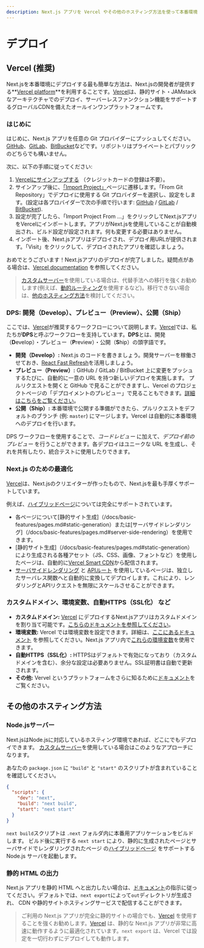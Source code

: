 ```yaml
---
description: Next.js アプリを Vercel やその他のホスティング方法を使って本番環境にデプロイします。
---
```


# デプロイ

## Vercel (推奨)

Next.jsを本番環境にデプロイする最も簡単な方法は、Next.jsの開発者が提供する**[Vercel platform](https://vercel.com)**を利用することです。[Vercel](https://vercel.com)は、静的サイト・JAMstackなアーキテクチャでのデプロイ、サーバーレスファンクション機能をサポートするグローバルCDNを備えたオールインワンプラットフォームです。

### はじめに

はじめに、Next.js アプリを任意の Git プロバイダーにプッシュしてください。[GitHub](http://github.com/)、[GitLab](https://gitlab.com/)、[BitBucket](https://bitbucket.org/)などです。リポジトリはプライベートとパブリックのどちらでも構いません。

次に、以下の手順に従ってください:

1. [Vercelにサインアップする](https://vercel.com/signup) （クレジットカードの登録は不要）。
2. サインアップ後に、[「Import Project」](https://vercel.com/import)ページに遷移します。「From Git Repository」でデプロイに使用する Git プロバイダーを選択し、設定をします。(設定は各プロバイダーで次の手順で行います: [GitHub](https://vercel.com/docs/v2/git-integrations/vercel-for-github) / [GitLab](https://vercel.com/docs/v2/git-integrations/vercel-for-gitlab) / [BitBucket](https://vercel.com/docs/v2/git-integrations/vercel-for-bitbucket)).
3. 設定が完了したら、「Import Project From ...」をクリックしてNext.jsアプリをVercelにインポートします。アプリがNext.jsを使用していることが自動検出され、ビルド設定が設定されます。何も変更する必要はありません。
4. インポート後、Next.jsアプリはデプロイされ、デプロイ用URLが提供されます。「Visit」をクリックして、デプロイされたアプリを確認しましょう。

おめでとうございます！Next.jsアプリのデプロイが完了しました。疑問点がある場合は、[Vercel documentation](https://vercel.com/docs) を参照してください。

> [カスタムサーバー](/docs/advanced-features/custom-server.md)を使用している場合は、代替手法への移行を強くお勧めします(例えば、[動的ルーティング](/docs/routing/dynamic-routes.md)を使用するなど)。移行できない場合は、[他のホスティング方法](#other-hosting-options)を検討してください。

### DPS: 開発（Develop）、プレビュー（Preview）、公開（Ship）

ここでは、[Vercel](https://vercel.com)が推奨するワークフローについて説明します。[Vercel](https://vercel.com)では、私たちが**DPS**と呼ぶワークフローを支持しています。**DPS**とは、開発（**D**evelop）・プレビュー（**P**review）・公開（**S**hip）の頭字語です。

- **開発（Develop）:** Next.js のコードを書きましょう。開発サーバーを稼働させておき、[React Fast Refresh](https://nextjs.org/blog/next-9-4#fast-refresh)を活用しましょう。
- **プレビュー（Preview）:** GitHub / GitLab / BitBucket 上に変更をプッシュするたびに、自動的に一意の URL を持つ新しいデプロイを実施します。
プルリクエストを開くと GitHub で見ることができますし、Vercel のプロジェクトページの「デプロイメントのプレビュー」で見ることもできます。[詳細はこちらをご覧ください](https://vercel.com/features/deployment-previews)。
- **公開（Ship）:** 本番環境で公開する準備ができたら、プルリクエストをデフォルトのブランチ (例: `master`) にマージします。Vercel  は自動的に本番環境へのデプロイを行います。

DPS ワークフローを使用することで、_コードレビュー_ に加えて、_デプロイ前のプレビュー_ を行うことができます。各デプロイはユニークな URL を生成し、それを共有したり、統合テストに使用したりできます。

### Next.js のための最適化

[Vercel](https://vercel.com)は、Next.jsのクリエイターが作ったもので、Next.jsを最も手厚くサポートしています。

例えば、[ハイブリッドページ](/docs/basic-features/pages.md)については完全にサポートされています。

- 各ページについて[静的サイト生成]（/docs/basic-features/pages.md#static-generation）または[サーバサイドレンダリング]（/docs/basic-features/pages.md#server-side-rendering）を使用できます。
- [静的サイト生成]（/docs/basic-features/pages.md#static-generation）により生成される各種アセット（JS、CSS、画像、フォントなど）を使用したページは、自動的に[Vercel Smart CDN](https://vercel.com/smart-cdn)から配信されます。
- [サーバサイドレンダリング](/docs/basic-features/pages.md#server-side-rendering) と [APIルート](/docs/api-routes/introduction.md) を使用しているページは、独立したサーバレス関数へと自動的に変換してデプロイします。これにより、レンダリングとAPIリクエストを無限にスケールさせることができます。

### カスタムドメイン、環境変数、自動HTTPS（SSL化） など

- **カスタムドメイン:** [Vercel](https://vercel.com) にデプロイするNext.jsアプリはカスタムドメインを割り当て可能です。[こちらのドキュメントを参照してください](https://vercel.com/docs/v2/custom-domains)。
- **環境変数:** Vercel では環境変数を設定できます。詳細は、[ここにあるドキュメント](https://vercel.com/docs/v2/build-step#using-environment-variables-and-secrets) を参照してください。Next.js アプリ内で[これらの環境変数](/docs/api-reference/next.config.js/environment-variables.md)を使用できます。
- **自動HTTPS（SSL化）:** HTTPSはデフォルトで有効になっており（カスタムドメインを含む）、余分な設定は必要ありません。SSL証明書は自動で更新されます。
- **その他:** Vervel というプラットフォームをさらに知るために[ドキュメント](https://vercel.com/docs)をご覧ください。

## その他のホスティング方法

### Node.jsサーバー

Next.jsはNode.jsに対応しているホスティング環境であれば、どこにでもデプロイできます。
[カスタムサーバー](/docs/advanced-features/custom-server.md)を使用している場合はこのようなアプローチになります。

あなたの `package.json` に `"build"` と `"start"` のスクリプトが含まれていることを確認してください。

```json
{
  "scripts": {
    "dev": "next",
    "build": "next build",
    "start": "next start"
  }
}
```

`next build`スクリプトは `.next` フォルダ内に本番用アプリケーションをビルドします。
ビルド後に実行する `next start` により、静的に生成されたページとサーバサイドでレンダリングされたページ の[ハイブリッドページ](/docs/basic-features/pages.md) をサポートする Node.js サーバを起動します。

### 静的 HTML の出力

Next.js アプリを静的 HTML へと出力したい場合は、[ドキュメント](/docs/advanced-features/static-html-export.md)の指示に従ってください。デフォルトでは、`next export`によって`out`ディレクトリが生成され、 CDN や静的サイトホスティングサービスで配信することができます。

> ご利用の Next.js アプリが完全に静的サイトの場合でも、[Vercel](https://vercel.com/) を使用することを強くお勧めします。[Vercel](https://vercel.com/) は、静的な Next.js アプリが非常に高速に動作するように最適化されています。`next export` は、Vercel では設定を一切行わずにデプロイしても動作します。
